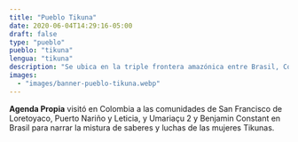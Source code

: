 ```yaml
---
title: "Pueblo Tikuna"
date: 2020-06-04T14:29:16-05:00
draft: false
type: "pueblo"
pueblo: "tikuna"
lengua: "tikuna"
description: "Se ubica en la triple frontera amazónica entre Brasil, Colombia y Perú. De 13.842 personas reconocidas como Tikunas, 6.839 son Ngeugu Magütagüka (mujeres). Ellas son protectoras de sus comunidades y de la madreselva."
images:
  - "images/banner-pueblo-tikuna.webp"
---
```


**Agenda Propia** visitó en Colombia a las comunidades de San Francisco de Loretoyaco, Puerto Nariño y Leticia, y Umariaçu 2 y Benjamin Constant en Brasil para narrar la mistura de saberes y luchas de las mujeres Tikunas.
